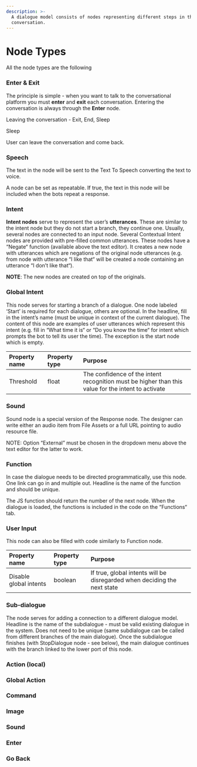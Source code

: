 ```yaml
---
description: >-
  A dialogue model consists of nodes representing different steps in the
  conversation.
---
```


# Node Types

All the node types are the following

### Enter & Exit

The principle is simple - when you want to talk to the conversational platform you must **enter** and **exit** each conversation. Entering the conversation is always through the **Enter** node. 

Leaving the conversation - Exit, End, Sleep

Sleep

User can leave the conversation and come back.

### Speech  <a id="speech"></a>

The text in the node will be sent to the Text To Speech converting the text to voice. 

A node can be set as repeatable. If true, the text in this node will be included when the bots repeat a response.

### Intent  <a id="intent"></a>

**Intent nodes** serve to represent the user’s **utterances**. These are similar to the intent node but they do not start a branch, they continue one. Usually, several nodes are connected to an input node. Several Contextual Intent nodes are provided with pre-filled common utterances. These nodes have a “Negate“ function \(available above the text editor\). It creates a new node with utterances which are negations of the original node utterances \(e.g. from node with utterance “I like that“ will be created a node containing an utterance “I don’t like that“\).

**NOTE**: The new nodes are created on top of the originals.

### Global Intent  <a id="global-intent"></a>

This node serves for starting a branch of a dialogue. One node labeled ‘Start’ is required for each dialogue, others are optional. In the headline, fill in the intent’s name \(must be unique in context of the current dialogue\). The content of this node are examples of user utterances which represent this intent \(e.g. fill in “What time it is“ or “Do you know the time“ for intent which prompts the bot to tell its user the time\). The exception is the start node which is empty.

| **Property name** | **Property type** | **Purpose** |
| :--- | :--- | :--- |
| Threshold | float | The confidence of the intent recognition must be higher than this value for the intent to activate |

### Sound  <a id="sound"></a>

Sound node is a special version of the Response node. The designer can write either an audio item from File Assets or a full URL pointing to audio resource file.

NOTE: Option “External” must be chosen in the dropdown menu above the text editor for the latter to work.

### Function  <a id="function"></a>

In case the dialogue needs to be directed programmatically, use this node. One link can go in and multiple out. Headline is the name of the function and should be unique.

The JS function should return the number of the next node. When the dialogue is loaded, the functions is included in the code on the “Functions“ tab.

### User Input  <a id="user-input"></a>

This node can also be filled with code similarly to Function node.

| **Property name** | **Property type** | **Purpose** |
| :--- | :--- | :--- |
| Disable global intents | boolean | If true, global intents will be disregarded when deciding the next state |

### Sub-dialogue  <a id="sub-dialogue"></a>

The node serves for adding a connection to a different dialogue model. Headline is the name of the subdialogue - must be valid existing dialogue in the system. Does not need to be unique \(same subdialogue can be called from different branches of the main dialogue\). Once the subdialogue finishes \(with StopDialogue node - see below\), the main dialogue continues with the branch linked to the lower port of this node.

### Action \(local\) <a id="action-(local)"></a>

### Global Action  <a id="global-action"></a>

### Command  <a id="command"></a>

### Image <a id="image"></a>

### Sound

### Enter  <a id="enter"></a>

### Go Back  <a id="go-back"></a>

###  <a id="sleep"></a>

